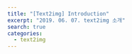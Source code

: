```yaml
---
title: "[Text2img] Introduction"
excerpt: "2019. 06. 07. text2img 소개"
search: true
categories: 
  - text2img
---
```

